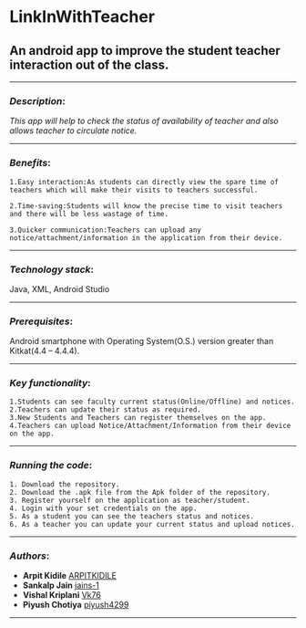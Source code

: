 # LinkInWithTeacher
## An android app to improve the student teacher interaction out of the class.

*************************************
### *Description*: 

*This app will help to check the status of availability of teacher and also allows teacher to circulate notice.*

*****************************************
### *Benefits*: 
```
1.Easy interaction:As students can directly view the spare time of teachers which will make their visits to teachers successful.

2.Time-saving:Students will know the precise time to visit teachers and there will be less wastage of time.

3.Quicker communication:Teachers can upload any notice/attachment/information in the application from their device.

```
*****************************************
### *Technology stack*:

Java, XML, Android Studio
*****************************************************************************************
### *Prerequisites*:

Android smartphone with Operating System(O.S.) version greater than Kitkat(4.4 – 4.4.4).
*****************************************************************************************

### *Key functionality*: 
```
1.Students can see faculty current status(Online/Offline) and notices.
2.Teachers can update their status as required.
3.New Students and Teachers can register themselves on the app.
4.Teachers can upload Notice/Attachment/Information from their device on the app.

```
**************************************

### *Running the code*:

```
1. Download the repository.
2. Download the .apk file from the Apk folder of the repository.
3. Register yourself on the application as teacher/student.
4. Login with your set credentials on the app.
5. As a student you can see the teachers status and notices.
6. As a teacher you can update your current status and upload notices.

```
***************************************
### *Authors*:

- **Arpit Kidile** [ARPITKIDILE](https://github.com/ARPITKIDILE)
- **Sankalp Jain** [jains-1](https://github.com/jains-1)
- **Vishal Kriplani** [Vk76](https://github.com/Vk76)
- **Piyush Chotiya** [piyush4299](https://github.com/piyush4299)

***************************************
